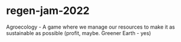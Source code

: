 # regen-jam-2022
Agroecology - A game where we manage our resources to make it as sustainable as possible (profit, maybe. Greener Earth - yes)
